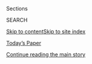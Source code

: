 <div id="app">

<div>

<div class="NYTAppHideMasthead css-1r6wvpq e1suatyy0">

<div class="section css-ui9rw0 e1suatyy2">

<div class="css-eph4ug er09x8g0">

<div class="css-6n7j50">

</div>

<span class="css-1dv1kvn">Sections</span>

<div class="css-10488qs">

<span class="css-1dv1kvn">SEARCH</span>

</div>

[Skip to content](#site-content)[Skip to site
index](#site-index)

</div>

<div class="css-10698na e1huz5gh0">

</div>

</div>

<div id="masthead-bar-one" class="section hasLinks css-15hmgas e1csuq9d3">

<div class="css-uqyvli e1csuq9d0">

</div>

<div class="css-1uqjmks e1csuq9d1">

</div>

<div class="css-9e9ivx">

[](https://myaccount.nytimes.com/auth/login?response_type=cookie&client_id=vi)

</div>

<div class="css-1bvtpon e1csuq9d2">

[Today’s Paper](https://www.nytimes.com/section/todayspaper)

</div>

</div>

</div>

</div>

<div data-aria-hidden="false">

<div id="site-content" data-role="main">

<div id="top-wrapper" class="css-15p45cc eaca97t0" type="top">

<div id="top-slug" class="css-19x0jxb eaca97t1" hidden="">

Advertisement

</div>

[Continue reading the main
story](#after-top)

<div class="ad top-wrapper" style="text-align:center;height:100%;display:block;min-height:90px">

<div id="top" class="place-ad" data-position="top" data-size-key="top">

</div>

</div>

<div id="after-top">

</div>

</div>

<div id="byline" class="section css-15h4p1b e9abtgs0">

<div class="css-1j21atc e1svk9qx1">

<div class="css-nfcc9b e1svk9qx3">

<div class="css-cnx41t">

![Portrait of Anjali
Singhvi](https://static01.nyt.com/images/2018/07/13/multimedia/author-anjali-singhvi/author-anjali-singhvi-thumbLarge.png)

</div>

<div class="css-vl9dhg e1svk9qx5">

<div class="css-1nrhkj6 e1svk9qx6">

# Anjali Singhvi

</div>

## <span></span>

Anjali Singhvi is a graphics editor for The New York Times. She is a
trained architect and holds a master's degree in Urban Planning/Urban
Analytics from Columbia University. Ms. Singhvi joined The Times in
2016.

</div>

</div>

</div>

<div>

<div id="mid1-wrapper" class="css-1mn4oms eaca97t0" type="rank">

<div id="mid1-slug" class="css-1tag3rd eaca97t1">

Advertisement

</div>

[Continue reading the main
story](#after-mid1)

<div id="mid1" class="ad mid1-wrapper" style="text-align:center;height:100%;display:block">

</div>

<div id="after-mid1">

</div>

</div>

</div>

<div class="css-185go5a e1o5byef0">

<div class="css-15cbhtu">

  - [Latest](#stream-panel)
  - <span class="css-6n7j50">Search</span>
    <div class="control">
    <div class="label-container css-1dv1kvn">
    Search
    </div>
    <div class="css-wm4t3d">
    **<span id="clear-search-input" class="css-1dv1kvn">Clear this text
    input</span>
    </div>
    </div>
    <span class="css-1iovbfw"></span>

<div id="stream-panel" class="section css-8msx5b e1jz0cab1">

<div class="css-13mho3u">

1.  
    
    <div class="css-1cp3ece">
    
    <div class="css-1l4spti">
    
    [](/es/2020/06/26/espanol/latinos-coronavirus.html)
    
    <div class="css-79elbk">
    
    ![](https://static01.nyt.com/images/2020/06/22/us/26virus-latinos-ES/merlin_173647548_873e3640-1730-4a38-8d47-ee8409a3aa98-thumbWide.jpg?quality=75&auto=webp&disable=upscale)
    
    </div>
    
    ### <span class="css-m70j1g">Estados Unidos</span>
    
    ## Muchos latinos no pudieron quedarse en casa. Ahora se están enfermando
    
    Las tasas de infección de coronavirus en las comunidades latinas han
    crecido rápidamente en todo Estados Unidos.
    
    <div class="css-1nqbnmb ea5icrr0">
    
    By <span class="css-1n7hynb">Shawn Hubler, Thomas Fuller, Anjali
    Singhvi <span>and</span> Juliette Love</span>
    
    </div>
    
    <div class="css-185051n">
    
    [Read in
    English](https://www.nytimes.com/2020/06/26/us/corona-virus-latinos.html "Read in English")
    
    </div>
    
    </div>
    
    <div class="css-1lc2l26 e1xfvim33">
    
    </div>
    
    </div>

2.  
    
    <div class="css-1cp3ece">
    
    <div class="css-1l4spti">
    
    [](/2020/06/26/us/corona-virus-latinos.html)
    
    <div class="css-79elbk">
    
    ![](https://static01.nyt.com/images/2020/06/27/us/00VIRUS-LATINOS-corozco/merlin_173647548_873e3640-1730-4a38-8d47-ee8409a3aa98-thumbWide.jpg?quality=75&auto=webp&disable=upscale)
    
    </div>
    
    ## Many Latinos Couldn’t Stay Home. Now Virus Cases Are Soaring in Their Communities.
    
    Rates of coronavirus infection among Latinos have risen rapidly
    across the United States.
    
    <div class="css-1nqbnmb ea5icrr0">
    
    By <span class="css-1n7hynb">Shawn Hubler, Thomas Fuller, Anjali
    Singhvi <span>and</span> Juliette Love</span>
    
    </div>
    
    <div class="css-185051n">
    
    [Leer en
    español](https://www.nytimes.com/es/2020/06/26/espanol/latinos-coronavirus.html "Read in Spanish")
    
    </div>
    
    </div>
    
    <div class="css-1lc2l26 e1xfvim33">
    
    </div>
    
    </div>

3.  
    
    <div class="css-1cp3ece">
    
    <div class="css-1l4spti">
    
    [](/interactive/2020/06/16/us/george-floyd-protests-police-tear-gas.html)
    
    <div class="css-79elbk">
    
    ![](https://static01.nyt.com/images/2020/06/15/us/george-floyd-protests-police-tear-gas-promo-1592255840940/george-floyd-protests-police-tear-gas-promo-1592255840940-thumbWide-v2.jpg?quality=75&auto=webp&disable=upscale)
    
    </div>
    
    ## Here Are the 100 U.S. Cities Where Protesters Were Tear-Gassed
    
    The deployment of tear gas against civilians has not been this
    widespread since the period of unrest in the 1960s and ’70s,
    according to a New York Times analysis.
    
    <div class="css-1nqbnmb ea5icrr0">
    
    By <span class="css-1n7hynb">K.K. Rebecca Lai, Bill Marsh
    <span>and</span> Anjali
    Singhvi</span>
    
    </div>
    
    </div>
    
    <div class="css-1lc2l26 e1xfvim33">
    
    </div>
    
    </div>

4.  
    
    <div class="css-1cp3ece">
    
    <div class="css-1l4spti">
    
    [](/interactive/2020/06/07/us/george-floyd-protest-aerial-photos.html)
    
    <div class="css-79elbk">
    
    ![](https://static01.nyt.com/images/2020/06/07/autossell/cover/cover-thumbWide-v3.jpg?quality=75&auto=webp&disable=upscale)
    
    </div>
    
    ## Bird’s Eye View of Protests Across the U.S. and Around the World
    
    Images from Saturday, June 6, show the scale of the protests against
    police brutality and racism, following the death of George Floyd.
    
    <div class="css-1nqbnmb ea5icrr0">
    
    By <span class="css-1n7hynb">Larry Buchanan, Alicia Parlapiano,
    Yuliya Parshina-Kottas, Karthik Patanjali, Bedel Saget, Anjali
    Singhvi, Jin Wu <span>and</span> Karen
    Yourish</span>
    
    </div>
    
    </div>
    
    <div class="css-1lc2l26 e1xfvim33">
    
    </div>
    
    </div>

5.  
    
    <div class="css-1cp3ece">
    
    <div class="css-1l4spti">
    
    [](/interactive/2020/05/20/us/michigan-flooding-dam-risk.html)
    
    <div class="css-79elbk">
    
    ![](https://static01.nyt.com/images/2020/05/20/us/michigan-flooding-dam-risk-promo-1590008974031/michigan-flooding-dam-risk-promo-1590008974031-thumbWide.png?quality=75&auto=webp&disable=upscale)
    
    </div>
    
    ## Two Dams That Failed Were Rated ‘High Hazard.’ A Third of Michigan’s Dams Hold a Similar Risk.
    
    More than 300 dams in the state are classified as having the
    potential to cause loss of life or economic and environmental damage
    in the case of a failure, according to the U.S. Army Corps of
    Engineers.
    
    <div class="css-1nqbnmb ea5icrr0">
    
    By <span class="css-1n7hynb">Anjali Singhvi <span>and</span> Troy
    Griggs</span>
    
    </div>
    
    </div>
    
    <div class="css-1lc2l26 e1xfvim33">
    
    </div>
    
    </div>

6.  
    
    <div class="css-1cp3ece">
    
    <div class="css-1l4spti">
    
    [](/interactive/2020/05/18/us/coronavirus-underlying-conditions.html)
    
    <div class="css-79elbk">
    
    ![](https://static01.nyt.com/images/2020/05/17/us/coronavirus-underlying-conditions-promo-1589731858541/coronavirus-underlying-conditions-promo-1589731858541-thumbWide.png?quality=75&auto=webp&disable=upscale)
    
    </div>
    
    ## Where Chronic Health Conditions and Coronavirus Could Collide
    
    The outbreak may spread to new areas with high rates of diabetes,
    obesity and other illnesses that can worsen coronavirus symptoms.
    See where your county falls among those with the highest health risk
    factors.
    
    <div class="css-1nqbnmb ea5icrr0">
    
    By <span class="css-1n7hynb">Nadja Popovich, Anjali Singhvi
    <span>and</span> Matthew
    Conlen</span>
    
    </div>
    
    </div>
    
    <div class="css-1lc2l26 e1xfvim33">
    
    </div>
    
    </div>

7.  
    
    <div class="css-1cp3ece">
    
    <div class="css-1l4spti">
    
    [](/interactive/2020/04/26/us/us-hospital-access-coronavirus.html)
    
    <div class="css-79elbk">
    
    ![](https://static01.nyt.com/images/2020/04/24/us/hospital-access-coronavirus-promo-1587767435712/hospital-access-coronavirus-promo-1587767435712-thumbWide-v3.png?quality=75&auto=webp&disable=upscale)
    
    </div>
    
    ## Where Americans Live Far From the Emergency Room
    
    In large swaths of the U.S., people have a hard time reaching a
    hospital that offers the kind of inpatient care needed to treat the
    coronavirus.
    
    <div class="css-1nqbnmb ea5icrr0">
    
    By <span class="css-1n7hynb">Ella Koeze, Jugal K. Patel
    <span>and</span> Anjali
    Singhvi</span>
    
    </div>
    
    </div>
    
    <div class="css-1lc2l26 e1xfvim33">
    
    </div>
    
    </div>

8.  
    
    <div class="css-1cp3ece">
    
    <div class="css-1l4spti">
    
    [](/interactive/2020/04/03/us/coronavirus-county-epidemics.html)
    
    <div class="css-79elbk">
    
    ![](https://static01.nyt.com/images/2020/04/03/us/coronavirus-transmission-promo-1585955466778/coronavirus-transmission-promo-1585955466778-thumbWide.jpg?quality=75&auto=webp&disable=upscale)
    
    </div>
    
    ## Does My County Have an Epidemic? Estimates Show Hidden Transmission
    
    Even counties that have few reported cases probably already have
    sustained, undetected outbreaks, a study finds.
    
    <div class="css-1nqbnmb ea5icrr0">
    
    By <span class="css-1n7hynb">James Glanz, Matthew Bloch
    <span>and</span> Anjali
    Singhvi</span>
    
    </div>
    
    </div>
    
    <div class="css-1lc2l26 e1xfvim33">
    
    </div>
    
    </div>

9.  
    
    <div class="css-1cp3ece">
    
    <div class="css-1l4spti">
    
    [](/interactive/2020/04/01/nyregion/nyc-coronavirus-cases-map.html)
    
    <div class="css-79elbk">
    
    ![](https://static01.nyt.com/images/2020/04/01/us/nyc-coronavirus-cases-map-promo-1585772366277/nyc-coronavirus-cases-map-promo-1585772366277-thumbWide-v4.png?quality=75&auto=webp&disable=upscale)
    
    </div>
    
    ## A Month of Coronavirus in New York City: See the Hardest-Hit Areas
    
    New data released by the city shows that lower-income neighborhoods
    have been most affected by the virus.
    
    <div class="css-1nqbnmb ea5icrr0">
    
    By <span class="css-1n7hynb">Larry Buchanan, Jugal K. Patel, Brian
    M. Rosenthal <span>and</span> Anjali
    Singhvi</span>
    
    </div>
    
    </div>
    
    <div class="css-1lc2l26 e1xfvim33">
    
    </div>
    
    </div>

10. 
    
    <div class="css-1cp3ece">
    
    <div class="css-1l4spti">
    
    [](/interactive/2020/world/coronavirus-maps-italy-iran-korea.html)
    
    <div class="css-79elbk">
    
    ![](https://static01.nyt.com/images/2020/03/11/us/coronavirus-hotspots-promo-1583984359996/coronavirus-hotspots-promo-1583984359996-thumbWide-v6.png?quality=75&auto=webp&disable=upscale)
    
    </div>
    
    ## How the World’s Largest Coronavirus Outbreaks Are Growing
    
    The world’s hardest-hit countries are trying a variety of measures
    to stop the spread of the virus. Here’s how they’re doing.
    
    <div class="css-1nqbnmb ea5icrr0">
    
    By <span class="css-1n7hynb">Anjali Singhvi, Allison McCann, Jin Wu
    <span>and</span> Blacki Migliozzi</span>
    
    </div>
    
    </div>
    
    <div class="css-1lc2l26 e1xfvim33">
    
    </div>
    
    </div>

<div class="css-13mho3u">

<div class="css-1t62hi8">

<div class="css-1stvaey">

Show
More

<div>

<div style="border:0;clip:rect(0 0 0 0);height:1px;margin:-1px;overflow:hidden;white-space:nowrap;padding:0;width:1px;position:absolute" data-role="log" data-aria-live="assertive">

</div>

<div style="border:0;clip:rect(0 0 0 0);height:1px;margin:-1px;overflow:hidden;white-space:nowrap;padding:0;width:1px;position:absolute" data-role="log" data-aria-live="assertive">

</div>

<div style="border:0;clip:rect(0 0 0 0);height:1px;margin:-1px;overflow:hidden;white-space:nowrap;padding:0;width:1px;position:absolute" data-role="log" data-aria-live="polite">

</div>

<div style="border:0;clip:rect(0 0 0 0);height:1px;margin:-1px;overflow:hidden;white-space:nowrap;padding:0;width:1px;position:absolute" data-role="log" data-aria-live="polite">

</div>

</div>

</div>

</div>

</div>

</div>

<div class="css-g6hk37 supplemental">

<div id="mid2-wrapper" class="css-10wkyv7 eaca97t0" type="lede">

<div id="mid2-slug" class="css-1tag3rd eaca97t1">

Advertisement

</div>

[Continue reading the main
story](#after-mid2)

<div id="mid2" class="ad mid2-wrapper" style="text-align:center;height:100%;display:block;min-height:250px">

</div>

<div id="after-mid2">

</div>

</div>

## Follow Elsewhere

<div class="module-body">

  - [**<span data-aria-hidden="true">singhvianjali</span><span class="css-1dv1kvn">twitter
    page for singhvianjali</span>](https://twitter.com/singhvianjali)

</div>

</div>

</div>

</div>

</div>

</div>

</div>

## Site Index

<div>

</div>

## Site Information Navigation

  - [© <span>2020</span> <span>The New York Times
    Company</span>](https://help.nytimes.com/hc/en-us/articles/115014792127-Copyright-notice)

<!-- end list -->

  - [NYTCo](https://www.nytco.com/)
  - [Contact
    Us](https://help.nytimes.com/hc/en-us/articles/115015385887-Contact-Us)
  - [Work with us](https://www.nytco.com/careers/)
  - [Advertise](https://nytmediakit.com/)
  - [T Brand Studio](http://www.tbrandstudio.com/)
  - [Your Ad
    Choices](https://www.nytimes.com/privacy/cookie-policy#how-do-i-manage-trackers)
  - [Privacy](https://www.nytimes.com/privacy)
  - [Terms of
    Service](https://help.nytimes.com/hc/en-us/articles/115014893428-Terms-of-service)
  - [Terms of
    Sale](https://help.nytimes.com/hc/en-us/articles/115014893968-Terms-of-sale)
  - [Site
    Map](https://spiderbites.nytimes.com)
  - [Help](https://help.nytimes.com/hc/en-us)
  - [Subscriptions](https://www.nytimes.com/subscription?campaignId=37WXW)

</div>

</div>
